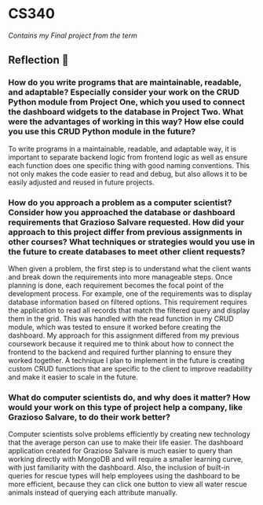 # CS340
*Contains my Final project from the term*

## Reflection 📝

### **How do you write programs that are maintainable, readable, and adaptable? Especially consider your work on the CRUD Python module from Project One, which you used to connect the dashboard widgets to the database in Project Two. What were the advantages of working in this way? How else could you use this CRUD Python module in the future?**

To write programs in a maintainable, readable, and adaptable way, it is important to separate backend logic from frontend logic as well as ensure each function does one specific thing with good naming conventions. This not only makes the code easier to read and debug, but also allows it to be easily adjusted and reused in future projects.

### **How do you approach a problem as a computer scientist? Consider how you approached the database or dashboard requirements that Grazioso Salvare requested. How did your approach to this project differ from previous assignments in other courses? What techniques or strategies would you use in the future to create databases to meet other client requests?**

When given a problem, the first step is to understand what the client wants and break down the requirements into more manageable steps. Once planning is done, each requirement becomes the focal point of the development process. For example, one of the requirements was to display database information based on filtered options. This requirement requires the application to read all records that match the filtered query and display them in the grid. This was handled with the read function in my CRUD module, which was tested to ensure it worked before creating the dashboard. My approach for this assignment differed from my previous coursework because it required me to think about how to connect the frontend to the backend and required further planning to ensure they worked together. A technique I plan to implement in the future is creating custom CRUD functions that are specific to the client to improve readability and make it easier to scale in the future.

### **What do computer scientists do, and why does it matter? How would your work on this type of project help a company, like Grazioso Salvare, to do their work better?**

Computer scientists solve problems efficiently by creating new technology that the average person can use to make their life easier. The dashboard application created for Grazioso Salvare is much easier to query than working directly with MongoDB and will require a smaller learning curve, with just familiarity with the dashboard. Also, the inclusion of built-in queries for rescue types will help employees using the dashboard to be more efficient, because they can click one button to view all water rescue animals instead of querying each attribute manually.
